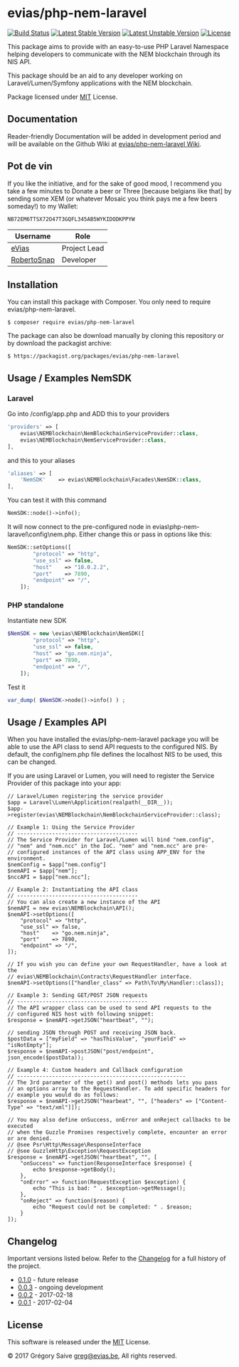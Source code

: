 # evias/php-nem-laravel

[![Build Status](https://api.travis-ci.org/evias/php-nem-laravel.svg?branch=master)](https://travis-ci.com/evias/php-nem-laravel)
[![Latest Stable Version](https://poser.pugx.org/evias/php-nem-laravel/version)](https://packagist.org/packages/evias/php-nem-laravel)
[![Latest Unstable Version](https://poser.pugx.org/evias/php-nem-laravel/v/unstable)](//packagist.org/packages/evias/php-nem-laravel)
[![License](https://poser.pugx.org/evias/php-nem-laravel/license)](https://packagist.org/packages/evias/php-nem-laravel)

This package aims to provide with an easy-to-use PHP Laravel Namespace helping developers to communicate with the NEM blockchain through its NIS API.

This package should be an aid to any developer working on Laravel/Lumen/Symfony applications with the NEM blockchain.

Package licensed under [MIT](LICENSE) License.

## Documentation

Reader-friendly Documentation will be added in development period and will be available on the Github Wiki at [evias/php-nem-laravel Wiki](https://github.com/evias/php-nem-laravel/wiki).

## Pot de vin

If you like the initiative, and for the sake of good mood, I recommend you take a few minutes to Donate a beer or Three [because belgians like that] by sending some XEM (or whatever Mosaic you think pays me a few beers someday!) to my Wallet:

    NB72EM6TTSX72O47T3GQFL345AB5WYKIDODKPPYW

| Username | Role |
| --- | --- |
| [eVias](https://github.com/evias) | Project Lead |
| [RobertoSnap](https://github.com/RobertoSnap) | Developer |

## Installation

You can install this package with Composer. You only need to require evias/php-nem-laravel.

    $ composer require evias/php-nem-laravel

The package can also be download manually by cloning this repository or by download the packagist archive:

	$ https://packagist.org/packages/evias/php-nem-laravel

## Usage / Examples NemSDK

### Laravel
Go into /config/app.php and ADD this to your providers

```php
'providers' => [
    evias\NEMBlockchain\NemBlockchainServiceProvider::class,
    evias\NEMBlockchain\NemServiceProvider::class,
],
```

and this to your aliases
```php
'aliases' => [
    'NemSDK'    => evias\NEMBlockchain\Facades\NemSDK::class,
],
```
You can test it with this command
```php
NemSDK::node()->info();
```
It will now connect to the pre-configured node in evias\php-nem-laravel\config\nem.php. Either change this or pass in options like this:
```php
NemSDK::setOptions([
		"protocol" => "http",
		"use_ssl" => false,
		"host" 	  => "10.0.2.2",
		"port"    => 7890,
		"endpoint" => "/",
	]);
```

### PHP standalone

Instantiate new SDK
```php
$NemSDK = new \evias\NEMBlockchain\NemSDK([
		"protocol" => "http",
		"use_ssl" => false,
		"host" => "go.nem.ninja",
		"port" => 7890,
		"endpoint" => "/",
	]);
```
Test it
```php
var_dump( $NemSDK->node()->info() ) ;
```

## Usage / Examples API

When you have installed the evias/php-nem-laravel package you will be able to use the API class to send API requests to the configured NIS. By default, the config/nem.php file defines the localhost NIS to be used, this can be changed.

If you are using Laravel or Lumen, you will need to register the Service Provider of this package into your app:

	// Laravel/Lumen registering the service provider
	$app = Laravel\Lumen\Application(realpath(__DIR__));
    $app->register(evias\NEMBlockchain\NemBlockchainServiceProvider::class);

	// Example 1: Using the Service Provider
	// --------------------------------------
    // The Service Provider for Laravel/Lumen will bind "nem.config",
    // "nem" and "nem.ncc" in the IoC. "nem" and "nem.ncc" are pre-
    // configured instances of the API class using APP_ENV for the environment.
    $nemConfig = $app["nem.config"]
    $nemAPI = $app["nem"];
    $nccAPI = $app["nem.ncc"];

	// Example 2: Instantiating the API class
	// --------------------------------------
    // You can also create a new instance of the API
    $nemAPI = new evias\NEMBlockchain\API();
    $nemAPI->setOptions([
        "protocol" => "http",
		"use_ssl" => false,
		"host" 	  => "go.nem.ninja",
		"port"    => 7890,
		"endpoint" => "/",
    ]);

    // If you wish you can define your own RequestHandler, have a look at the
    // evias\NEMBlockchain\Contracts\RequestHandler interface.
    $nemAPI->setOptions(["handler_class" => Path\To\My\Handler::class]);

	// Example 3: Sending GET/POST JSON requests
	// -----------------------------------------
    // The API wrapper class can be used to send API requests to the
    // configured NIS host with following snippet:
	$response = $nemAPI->getJSON("heartbeat", "");

	// sending JSON through POST and receiving JSON back.
	$postData = ["myField" => "hasThisValue", "yourField" => "isNotEmpty"];
	$response = $nemAPI->postJSON("post/endpoint", json_encode($postData));

	// Example 4: Custom headers and Callback configuration
	// -----------------------------------------------------
	// The 3rd parameter of the get() and post() methods lets you pass
	// an options array to the RequestHandler. To add specific headers for
	// example you would do as follows:
	$response = $nemAPI->getJSON("hearbeat", "", ["headers" => ["Content-Type" => "text/xml"]]);

	// You may also define onSuccess, onError and onReject callbacks to be executed
	// when the Guzzle Promises respectively complete, encounter an error or are denied.
	// @see Psr\Http\Message\ResponseInterface
	// @see GuzzleHttp\Exception\RequestException
	$response = $nemAPI->getJSON("heartbeat", "", [
		"onSuccess" => function(ResponseInterface $response) {
			echo $response->getBody();
		},
		"onError" => function(RequestException $exception) {
			echo "This is bad: " . $exception->getMessage();
		},
		"onReject" => function($reason) {
			echo "Request could not be completed: " . $reason;
		}
	]);

## Changelog

Important versions listed below. Refer to the [Changelog](CHANGELOG.md) for a full history of the project.

- [0.1.0](CHANGELOG.md#v010) - future release
- [0.0.3](CHANGELOG.md#v003) - ongoing development
- [0.0.2](CHANGELOG.md#v002) - 2017-02-18
- [0.0.1](CHANGELOG.md#v001) - 2017-02-04

## License

This software is released under the [MIT](LICENSE) License.

© 2017 Grégory Saive <greg@evias.be>, All rights reserved.
